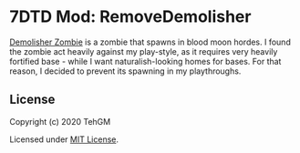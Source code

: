 # 7DTD Mod: RemoveDemolisher
[Demolisher Zombie](https://7daystodie.gamepedia.com/Demolisher) is a zombie that spawns in blood moon hordes. I found the zombie act heavily against my play-style, as it requires very heavily fortified base - while I want naturalish-looking homes for bases. For that reason, I decided to prevent its spawning in my playthroughs.

## License
Copyright (c) 2020 TehGM 

Licensed under [MIT License](../LICENSE).